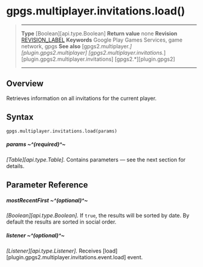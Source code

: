 # gpgs.multiplayer.invitations.load()

> --------------------- ------------------------------------------------------------------------------------------
> __Type__              [Boolean][api.type.Boolean]
> __Return value__      none
> __Revision__          [REVISION_LABEL](REVISION_URL)
> __Keywords__          Google Play Games Services, game network, gpgs
> __See also__          [gpgs2.multiplayer.*][plugin.gpgs2.multiplayer]
>                       [gpgs2.multiplayer.invitations.*][plugin.gpgs2.multiplayer.invitations]
>                       [gpgs2.*][plugin.gpgs2]
> --------------------- ------------------------------------------------------------------------------------------

## Overview

Retrieves information on all invitations for the current player.

## Syntax

	gpgs.multiplayer.invitations.load(params)

##### params ~^(required)^~
_[Table][api.type.Table]._ Contains parameters — see the next section for details.

## Parameter Reference

##### mostRecentFirst ~^(optional)^~
_[Boolean][api.type.Boolean]._ If `true`, the results will be sorted by date. By default the results are sorted in social order.

##### listener ~^(optional)^~
_[Listener][api.type.Listener]._ Receives [load][plugin.gpgs2.multiplayer.invitations.event.load] event.
